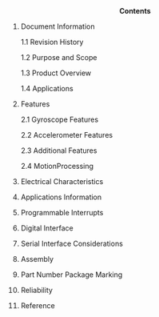 <center><strong>Contents</strong></center>

1. Document Information

   1.1 Revision History

   1.2 Purpose and Scope

   1.3 Product Overview

   1.4 Applications

2. Features

   2.1 Gyroscope Features

   2.2 Accelerometer Features

   2.3 Additional Features

   2.4 MotionProcessing

3. Electrical Characteristics

4. Applications Information

5. Programmable Interrupts

6. Digital Interface

7. Serial Interface Considerations

8. Assembly

9. Part Number Package Marking

10. Reliability

11. Reference